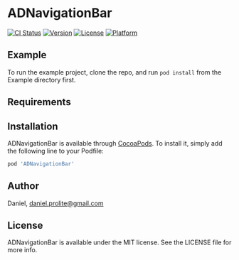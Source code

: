 # ADNavigationBar

[![CI Status](https://img.shields.io/travis/Daniel/ADNavigationBar.svg?style=flat)](https://travis-ci.org/Daniel/ADNavigationBar)
[![Version](https://img.shields.io/cocoapods/v/ADNavigationBar.svg?style=flat)](https://cocoapods.org/pods/ADNavigationBar)
[![License](https://img.shields.io/cocoapods/l/ADNavigationBar.svg?style=flat)](https://cocoapods.org/pods/ADNavigationBar)
[![Platform](https://img.shields.io/cocoapods/p/ADNavigationBar.svg?style=flat)](https://cocoapods.org/pods/ADNavigationBar)

## Example

To run the example project, clone the repo, and run `pod install` from the Example directory first.

## Requirements

## Installation

ADNavigationBar is available through [CocoaPods](https://cocoapods.org). To install
it, simply add the following line to your Podfile:

```ruby
pod 'ADNavigationBar'
```

## Author

Daniel, daniel.prolite@gmail.com

## License

ADNavigationBar is available under the MIT license. See the LICENSE file for more info.
